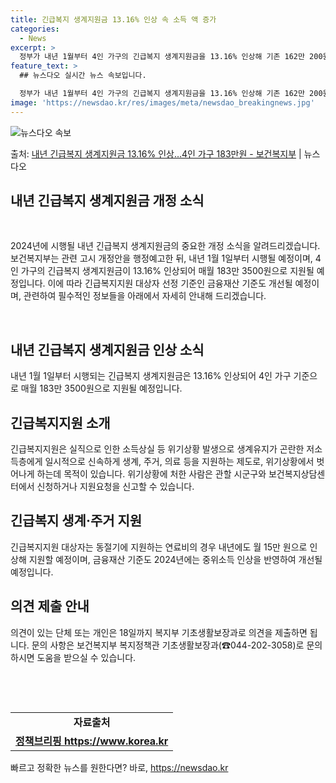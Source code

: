 ```yaml
---
title: 긴급복지 생계지원금 13.16% 인상 속 소득 액 증가
categories:
  - News
excerpt: >
  정부가 내년 1월부터 4인 가구의 긴급복지 생계지원금을 13.16% 인상해 기존 162만 200원에서 183…
feature_text: >
  ## 뉴스다오 실시간 뉴스 속보입니다.

  정부가 내년 1월부터 4인 가구의 긴급복지 생계지원금을 13.16% 인상해 기존 162만 200원에서 183…
image: 'https://newsdao.kr/res/images/meta/newsdao_breakingnews.jpg'
---
```


![뉴스다오 속보](https://newsdao.kr/res/images/meta/newsdao_breakingnews.jpg)

<p>출처: <a href="https://newsdao.kr/2739" rel="dofollow">내년 긴급복지 생계지원금 13.16% 인상…4인 가구 183만원 - 보건복지부</a> | 뉴스다오</p>

<h2>내년 긴급복지 생계지원금 개정 소식</h2>
<p data-ke-size="size16">&nbsp;</p>
2024년에 시행될 내년 긴급복지 생계지원금의 중요한 개정 소식을 알려드리겠습니다. 보건복지부는 관련 고시 개정안을 행정예고한 뒤, 내년 1월 1일부터 시행될 예정이며, 4인 가구의 긴급복지 생계지원금이 13.16% 인상되어 매월 183만 3500원으로 지원될 예정입니다. 이에 따라 긴급복지지원 대상자 선정 기준인 금융재산 기준도 개선될 예정이며, 관련하여 필수적인 정보들을 아래에서 자세히 안내해 드리겠습니다. 
<p data-ke-size="size16">&nbsp;</p>

<h2 data-ke-size="size26">내년 긴급복지 생계지원금 인상 소식</h2>
<p data-ke-size="size16">내년 1월 1일부터 시행되는 긴급복지 생계지원금은 13.16% 인상되어 4인 가구 기준으로 매월 183만 3500원으로 지원될 예정입니다.</p>

<h2 data-ke-size="size26">긴급복지지원 소개</h2>
<p data-ke-size="size16">긴급복지지원은 실직으로 인한 소득상실 등 위기상황 발생으로 생계유지가 곤란한 저소득층에게 일시적으로 신속하게 생계, 주거, 의료 등을 지원하는 제도로, 위기상황에서 벗어나게 하는데 목적이 있습니다. 위기상황에 처한 사람은 관할 시군구와 보건복지상담센터에서 신청하거나 지원요청을 신고할 수 있습니다.</p>

<h2 data-ke-size="size26">긴급복지 생계·주거 지원</h2>
<p data-ke-size="size16">긴급복지지원 대상자는 동절기에 지원하는 연료비의 경우 내년에도 월 15만 원으로 인상해 지원할 예정이며, 금융재산 기준도 2024년에는 중위소득 인상을 반영하여 개선될 예정입니다.</p>

<h2 data-ke-size="size26">의견 제출 안내</h2>
<p data-ke-size="size16">의견이 있는 단체 또는 개인은 18일까지 복지부 기초생활보장과로 의견을 제출하면 됩니다. 문의 사항은 보건복지부 복지정책관 기초생활보장과(☎044-202-3058)로 문의하시면 도움을 받으실 수 있습니다.</p>
<p data-ke-size="size16">&nbsp;</p>
<p data-ke-size="size16">&nbsp;</p>
<table>
  <tbody>
    <tr>
      <td style="text-align: center; height: 17px;"><b>자료출처</b></td>
    </tr>
    <tr>
      <td style="text-align: center; height: 17px;"><b><a href="https://www.korea.kr">정책브리핑 https://www.korea.kr</a></b></td>
    </tr>
  </tbody>
</table> 

빠르고 정확한 뉴스를 원한다면? 바로, <a href="https://newsdao.kr" rel="dofollow">https://newsdao.kr</a>


    
